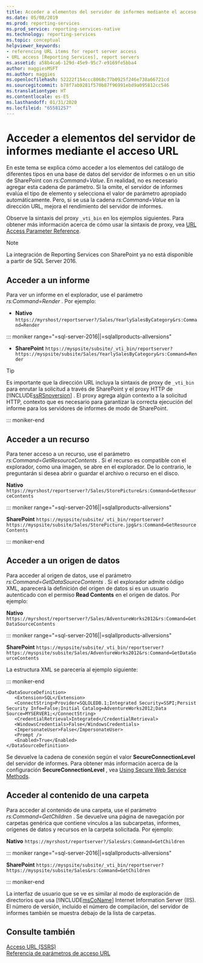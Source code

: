 ```yaml
---
title: Acceder a elementos del servidor de informes mediante el acceso URL | Microsoft Docs
ms.date: 05/08/2019
ms.prod: reporting-services
ms.prod_service: reporting-services-native
ms.technology: reporting-services
ms.topic: conceptual
helpviewer_keywords:
- referencing URL items for report server access
- URL access [Reporting Services], report servers
ms.assetid: a58b4ca6-129d-45e9-95c7-e9169fe5bba4
author: maggiesMSFT
ms.author: maggies
ms.openlocfilehash: 52222f154ccc8068c77b0925f246e738a66721cd
ms.sourcegitcommit: b78f7ab9281f570b87f96991ebd9a095812cc546
ms.translationtype: HT
ms.contentlocale: es-ES
ms.lasthandoff: 01/31/2020
ms.locfileid: "65581257"
---
```

# <a name="access-report-server-items-using-url-access"></a>Acceder a elementos del servidor de informes mediante el acceso URL
  En este tema se explica cómo acceder a los elementos del catálogo de diferentes tipos en una base de datos del servidor de informes o en un sitio de SharePoint con *rs:Command*=*Value*. En realidad, no es necesario agregar esta cadena de parámetro. Si la omite, el servidor de informes evalúa el tipo de elemento y selecciona el valor de parámetro apropiado automáticamente. Pero, si se usa la cadena *rs:Command*=*Value* en la dirección URL, mejora el rendimiento del servidor de informes.  
  
 Observe la sintaxis del proxy `_vti_bin` en los ejemplos siguientes. Para obtener más información acerca de cómo usar la sintaxis de proxy, vea [URL Access Parameter Reference](../reporting-services/url-access-parameter-reference.md).  

> [!NOTE]
> La integración de Reporting Services con SharePoint ya no está disponible a partir de SQL Server 2016.
  
## <a name="access-a-report"></a>Acceder a un informe  
 Para ver un informe en el explorador, use el parámetro *rs:Command*=*Render* . Por ejemplo:  
  
 - **Nativo** `https://myrshost/reportserver?/Sales/YearlySalesByCategory&rs:Command=Render`  

::: moniker range="=sql-server-2016||=sqlallproducts-allversions"

 - **SharePoint** `https://myspsite/subsite/_vti_bin/reportserver?https://myspsite/subsite/Sales/YearlySalesByCategory&rs:Command=Render`  
  
> [!TIP]  
>  Es importante que la dirección URL incluya la sintaxis de proxy de `_vti_bin` para enrutar la solicitud a través de SharePoint y el proxy HTTP de [!INCLUDE[ssRSnoversion](../includes/ssrsnoversion-md.md)] . El proxy agrega algún contexto a la solicitud HTTP, contexto que es necesario para garantizar la correcta ejecución del informe para los servidores de informes de modo de SharePoint.  

::: moniker-end
  
## <a name="access-a-resource"></a>Acceder a un recurso  
 Para tener acceso a un recurso, use el parámetro *rs:Command*=*GetResourceContents* . Si el recurso es compatible con el explorador, como una imagen, se abre en el explorador. De lo contrario, le preguntarán si desea abrir o guardar el archivo o recurso en el disco.  
  
 **Nativo** `https://myrshost/reportserver?/Sales/StorePicture&rs:Command=GetResourceContents`  

::: moniker range="=sql-server-2016||=sqlallproducts-allversions"
  
 **SharePoint** `https://myspsite/subsite/_vti_bin/reportserver?https://myspsite/subsite/Sales/StorePicture.jpg&rs:Command=GetResourceContents`  

::: moniker-end
  
## <a name="access-a-data-source"></a>Acceder a un origen de datos  
 Para acceder al origen de datos, use el parámetro *rs:Command*=*GetDataSourceContents* . Si el explorador admite código XML, aparecerá la definición del origen de datos si es un usuario autenticado con el permiso **Read Contents** en el origen de datos. Por ejemplo:  
  
 **Nativo** `https://myrshost/reportserver?/Sales/AdventureWorks2012&rs:Command=GetDataSourceContents`  

::: moniker range="=sql-server-2016||=sqlallproducts-allversions"
  
 **SharePoint** `https://myspsite/subsite/_vti_bin/reportserver?https://myspsite/subsite/Sales/AdventureWorks2012&rs:Command=GetDataSourceContents`  
  
 La estructura XML se parecería al ejemplo siguiente:  

::: moniker-end
  
```  
<DataSourceDefinition>  
   <Extension>SQL</Extension>  
   <ConnectString>Provider=SQLOLEDB.1;Integrated Security=SSPI;Persist Security Info=False;Initial Catalog=AdventureWorks2012;Data Source=MYSERVER1;</ConnectString>  
   <CredentialRetrieval>Integrated</CredentialRetrieval>  
   <WindowsCredentials>False</WindowsCredentials>  
   <ImpersonateUser>False</ImpersonateUser>  
   <Prompt />  
   <Enabled>True</Enabled>  
</DataSourceDefinition>  
```  
  
 Se devuelve la cadena de conexión según el valor **SecureConnectionLevel** del servidor de informes. Para obtener más información acerca de la configuración **SecureConnectionLevel** , vea [Using Secure Web Service Methods](../reporting-services/report-server-web-service/net-framework/using-secure-web-service-methods.md).  
  
## <a name="access-the-contents-of-a-folder"></a>Acceder al contenido de una carpeta  
 Para acceder al contenido de una carpeta, use el parámetro *rs:Command*=*GetChildren* . Se devuelve una página de navegación por carpetas genérica que contiene vínculos a las subcarpetas, informes, orígenes de datos y recursos en la carpeta solicitada. Por ejemplo:  
  
 **Nativo** `https://myrshost/reportserver?/Sales&rs:Command=GetChildren`  

::: moniker range="=sql-server-2016||=sqlallproducts-allversions"
  
 **SharePoint** `https://myspsite/subsite/_vti_bin/reportserver?https://myspsite/subsite/Sales&rs:Command=GetChildren`  

::: moniker-end
  
 La interfaz de usuario que se ve es similar al modo de exploración de directorios que usa [!INCLUDE[msCoName](../includes/msconame-md.md)] Internet Information Server (IIS). El número de versión, incluido el número de compilación, del servidor de informes también se muestra debajo de la lista de carpetas.  
  
## <a name="see-also"></a>Consulte también  
 [Acceso URL &#40;SSRS&#41;](../reporting-services/url-access-ssrs.md)   
 [Referencia de parámetros de acceso URL](../reporting-services/url-access-parameter-reference.md) 

